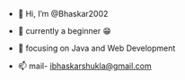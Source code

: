 - 👋 Hi, I’m @Bhaskar2002
- 👀 currently a beginner 😁
- 🌱 focusing on Java and Web Development

- 📫 mail- ibhaskarshukla@gmail.com

<!---
Bhaskar2002/Bhaskar2002 is a ✨ special ✨ repository because its `README.md` (this file) appears on your GitHub profile.
You can click the Preview link to take a look at your changes.
--->
